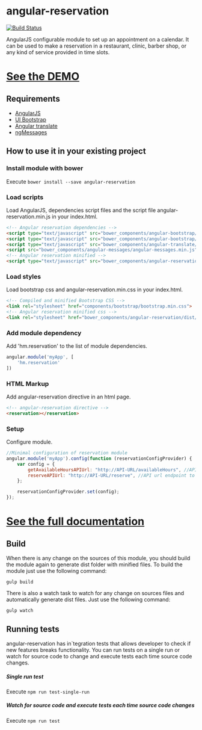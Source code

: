 angular-reservation
======================
[![Build Status](https://travis-ci.org/hmartos/angular-reservation.svg?branch=master)](https://travis-ci.org/hmartos/angular-reservation)

AngularJS configurable module to set up an appointment on a calendar. It can be used to make a reservation in a restaurant, clinic, barber shop, or any kind 
of service provided in time slots.

# [See the DEMO](https://hmartos.github.io/angular-reservation/)

## Requirements

- [AngularJS](https://angularjs.org/)
- [UI Bootstrap](https://github.com/angular-ui/bootstrap)
- [Angular translate](https://github.com/angular-translate/angular-translate)
- [ngMessages](https://github.com/angular/bower-angular-messages)


## How to use it in your existing project

### Install module with bower
Execute `bower install --save angular-reservation`

### Load scripts
Load AngularJS, dependencies script files and the script file angular-reservation.min.js in your index.html.

```html
<!-- Angular reservation dependencies -->
<script type="text/javascript" src="bower_components/angular-bootstrap/ui-bootstrap.min.js"></script>
<script type="text/javascript" src="bower_components/angular-bootstrap/ui-bootstrap-tpls.min.js"></script>
<script type="text/javascript" src="bower_components/angular-translate/angular-translate.min.js"></script>
<script src="bower_components/angular-messages/angular-messages.min.js"></script>
<!-- Angular reservation minified -->
<script type="text/javascript" src="bower_components/angular-reservation/dist/angular-reservation.min.js"></script>
```

### Load styles
Load bootstrap css and angular-reservation.min.css in your index.html.

```html
<!-- Compiled and minified Bootstrap CSS -->
<link rel="stylesheet" href="components/bootstrap/bootstrap.min.css">
<!-- Angular reservation minified css -->
<link rel="stylesheet" href="bower_components/angular-reservation/dist/angular-reservation.min.css">
```

### Add module dependency
Add 'hm.reservation' to the list of module dependencies.

```javascript
angular.module('myApp', [
    'hm.reservation'
])
```

### HTML Markup
Add angular-reservation directive in an html page.

```html
<!-- angular-reservation directive -->
<reservation></reservation>
```

### Setup
Configure module.

```javascript
//Minimal configuration of reservation module
angular.module('myApp').config(function (reservationConfigProvider) {
    var config = {
        getAvailableHoursAPIUrl: "http://API-URL/availableHours", //API url endpoint to load list of available hours
        reserveAPIUrl: "http://API-URL/reserve", //API url endpoint to do a reserve
    };

    reservationConfigProvider.set(config);
});
```

# [See the full documentation](https://hmartos.github.io/angular-reservation/#!#docs)


## Build
When there is any change on the sources of this module, you should build the module again to generate dist folder with minified files.
To build the module just use the following command:

`gulp build`

There is also a watch task to watch for any change on sources files and automatically generate dist files. Just use the following command:

`gulp watch`

## Running tests

angular-reservation has in`tegration tests that allows developer to check if new features breaks functionality.
You can run tests on a single run or watch for source code to change and execute tests each time source code changes.

##### Single run test
Execute `npm run test-single-run`

##### Watch for source code and execute tests each time source code changes
Execute `npm run test`
